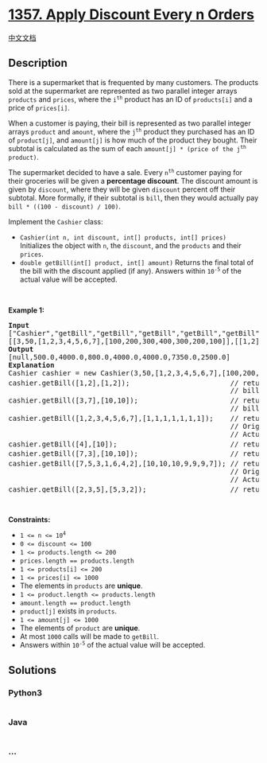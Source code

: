 # [1357. Apply Discount Every n Orders](https://leetcode.com/problems/apply-discount-every-n-orders)

[中文文档](/solution/1300-1399/1357.Apply%20Discount%20Every%20n%20Orders/README.md)

## Description

<p>There is a supermarket that is frequented by many customers. The products sold at the supermarket are represented as two parallel integer arrays <code>products</code> and <code>prices</code>, where the <code>i<sup>th</sup></code> product has an ID of <code>products[i]</code> and a price of <code>prices[i]</code>.</p>

<p>When a customer is paying, their bill is represented as two parallel integer arrays <code>product</code> and <code>amount</code>, where the <code>j<sup>th</sup></code> product they purchased has an ID of <code>product[j]</code>, and <code>amount[j]</code> is how much of the product they bought. Their subtotal is calculated as the sum of each <code>amount[j] * (price of the j<sup>th</sup> product)</code>.</p>

<p>The supermarket decided to have a sale. Every <code>n<sup>th</sup></code> customer paying for their groceries will be given a <strong>percentage discount</strong>. The discount amount is given by <code>discount</code>, where they will be given <code>discount</code> percent off their subtotal. More formally, if their subtotal is <code>bill</code>, then they would actually pay <code>bill * ((100 - discount) / 100)</code>.</p>

<p>Implement the <code>Cashier</code> class:</p>

<ul>
	<li><code>Cashier(int n, int discount, int[] products, int[] prices)</code> Initializes the object with <code>n</code>, the <code>discount</code>, and the <code>products</code> and their <code>prices</code>.</li>
	<li><code>double getBill(int[] product, int[] amount)</code> Returns the final total of the bill with the discount applied (if any). Answers within <code>10<sup>-5</sup></code> of the actual value will be accepted.</li>
</ul>

<p>&nbsp;</p>
<p><strong>Example 1:</strong></p>

<pre>
<strong>Input</strong>
[&quot;Cashier&quot;,&quot;getBill&quot;,&quot;getBill&quot;,&quot;getBill&quot;,&quot;getBill&quot;,&quot;getBill&quot;,&quot;getBill&quot;,&quot;getBill&quot;]
[[3,50,[1,2,3,4,5,6,7],[100,200,300,400,300,200,100]],[[1,2],[1,2]],[[3,7],[10,10]],[[1,2,3,4,5,6,7],[1,1,1,1,1,1,1]],[[4],[10]],[[7,3],[10,10]],[[7,5,3,1,6,4,2],[10,10,10,9,9,9,7]],[[2,3,5],[5,3,2]]]
<strong>Output</strong>
[null,500.0,4000.0,800.0,4000.0,4000.0,7350.0,2500.0]
<strong>Explanation</strong>
Cashier cashier = new Cashier(3,50,[1,2,3,4,5,6,7],[100,200,300,400,300,200,100]);
cashier.getBill([1,2],[1,2]);                        // return 500.0. 1<sup>st</sup> customer, no discount.
                                                     // bill = 1 * 100 + 2 * 200 = 500.
cashier.getBill([3,7],[10,10]);                      // return 4000.0. 2<sup>nd</sup> customer, no discount.
                                                     // bill = 10 * 300 + 10 * 100 = 4000.
cashier.getBill([1,2,3,4,5,6,7],[1,1,1,1,1,1,1]);    // return 800.0. 3<sup>rd</sup> customer, 50% discount.
                                                     // Original bill = 1600
                                                     // Actual bill = 1600 * ((100 - 50) / 100) = 800.
cashier.getBill([4],[10]);                           // return 4000.0. 4<sup>th</sup> customer, no discount.
cashier.getBill([7,3],[10,10]);                      // return 4000.0. 5<sup>th</sup> customer, no discount.
cashier.getBill([7,5,3,1,6,4,2],[10,10,10,9,9,9,7]); // return 7350.0. 6<sup>th</sup> customer, 50% discount.
                                                     // Original bill = 14700, but with
                                                     // Actual bill = 14700 * ((100 - 50) / 100) = 7350.
cashier.getBill([2,3,5],[5,3,2]);                    // return 2500.0.  6<sup>th</sup> customer, no discount.
</pre>

<p>&nbsp;</p>
<p><strong>Constraints:</strong></p>

<ul>
	<li><code>1 &lt;= n &lt;= 10<sup>4</sup></code></li>
	<li><code>0 &lt;= discount &lt;= 100</code></li>
	<li><code>1 &lt;= products.length &lt;= 200</code></li>
	<li><code>prices.length == products.length</code></li>
	<li><code>1 &lt;= products[i] &lt;= 200</code></li>
	<li><code>1 &lt;= prices[i] &lt;= 1000</code></li>
	<li>The elements in <code>products</code> are <strong>unique</strong>.</li>
	<li><code>1 &lt;= product.length &lt;= products.length</code></li>
	<li><code>amount.length == product.length</code></li>
	<li><code>product[j]</code> exists in <code>products</code>.</li>
	<li><code>1 &lt;= amount[j] &lt;= 1000</code></li>
	<li>The elements of <code>product</code> are <strong>unique</strong>.</li>
	<li>At most <code>1000</code> calls will be made to <code>getBill</code>.</li>
	<li>Answers within <code>10<sup>-5</sup></code> of the actual value will be accepted.</li>
</ul>

## Solutions

<!-- tabs:start -->

### **Python3**

```python


```

### **Java**

```java


```

### **...**

```


```

<!-- tabs:end -->
